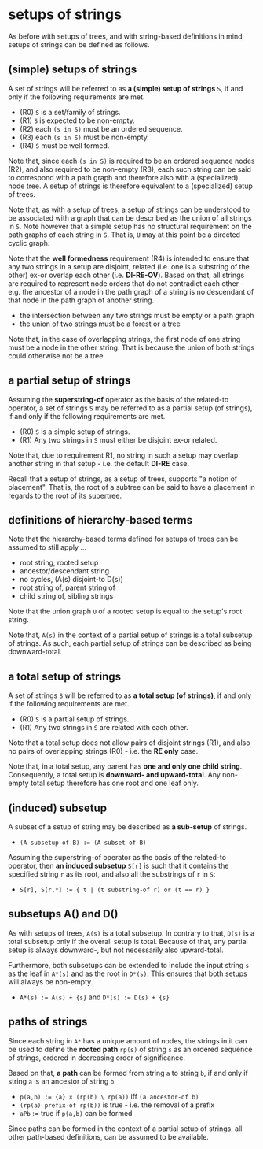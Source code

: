 
<!-- ======================================================================= -->
# setups of strings

As before with setups of trees, and with string-based definitions in mind,
setups of strings can be defined as follows.

<!-- ======================================================================= -->
## (simple) setups of strings

A set of strings will be referred to as **a (simple) setup of strings** `S`,
if and only if the following requirements are met.

* (R0) `S` is a set/family of strings.
* (R1) `S` is expected to be non-empty.
* (R2) each `(s in S)` must be an ordered sequence.
* (R3) each `(s in S)` must be non-empty.
* (R4) `S` must be well formed.

Note that, since each `(s in S)` is required to be an ordered sequence nodes
(R2), and also required to be non-empty (R3), each such string can be said to
correspond with a path graph and therefore also with a (specialized) node tree.
A setup of strings is therefore equivalent to a (specialized) setup of trees.

Note that, as with a setup of trees, a setup of strings can be understood to
be associated with a graph that can be described as the union of all strings
in `S`. Note however that a simple setup has no structural requirement on the
path graphs of each string in `S`. That is, `U` may at this point be a directed
cyclic graph.

Note that the **well formedness** requirement (R4) is intended to ensure that
any two strings in a setup are disjoint, related (i.e. one is a substring of
the other) ex-or overlap each other (i.e. **DI-RE-OV**). Based on that, all
strings are required to represent node orders that do not contradict each
other - e.g. the ancestor of a node in the path graph of a string is no
descendant of that node in the path graph of another string.

* the intersection between any two strings must be empty or a path graph
* the union of two strings must be a forest or a tree

Note that, in the case of overlapping strings, the first node of one string
must be a node in the other string. That is because the union of both strings
could otherwise not be a tree.

<!-- ======================================================================= -->
## a partial setup of strings

Assuming the **superstring-of** operator as the basis of the related-to
operator, a set of strings `S` may be referred to as a partial setup (of
strings), if and only if the following requirements are met.

* (R0) `S` is a simple setup of strings.
* (R1) Any two strings in `S` must either be disjoint ex-or related.

Note that, due to requirement R1, no string in such a setup may overlap
another string in that setup - i.e. the default **DI-RE** case.

Recall that a setup of strings, as a setup of trees, supports "a notion of
placement". That is, the root of a subtree can be said to have a placement
in regards to the root of its supertree.

<!-- ======================================================================= -->
## definitions of hierarchy-based terms

Note that the hierarchy-based terms defined for setups of trees can be assumed
to still apply ...

* root string, rooted setup
* ancestor/descendant string
* no cycles, (A(s) disjoint-to D(s))
* root string of, parent string of
* child string of, sibling strings

Note that the union graph `U` of a rooted setup is equal to the setup's root
string.

Note that, `A(s)` in the context of a partial setup of strings is a total
subsetup of strings. As such, each partial setup of strings can be described
as being downward-total.

<!-- ======================================================================= -->
## a total setup of strings

A set of strings `S` will be referred to as **a total setup (of strings)**,
if and only if the following requirements are met.

* (R0) `S` is a partial setup of strings.
* (R1) Any two strings in `S` are related with each other.

Note that a total setup does not allow pairs of disjoint strings (R1),
and also no pairs of overlapping strings (R0) - i.e. the **RE only** case.

Note that, in a total setup, any parent has **one and only one child string**.
Consequently, a total setup is **downward- and upward-total**. Any non-empty
total setup therefore has one root and one leaf only.

<!-- ======================================================================= -->
## (induced) subsetup

A subset of a setup of string may be described as **a sub-setup** of strings.

* `(A subsetup-of B) := (A subset-of B)`

Assuming the superstring-of operator as the basis of the related-to operator,
then **an induced subsetup** `S[r]` is such that it contains the specified
string `r` as its root, and also all the substrings of `r` in `S`:

* `S[r], S[r,*] := { t | (t substring-of r) or (t == r) }`

<!-- ======================================================================= -->
## subsetups A() and D()

As with setups of trees, `A(s)` is a total subsetup. In contrary to that, `D(s)`
is a total subsetup only if the overall setup is total. Because of that, any
partial setup is always downward-, but not necessarily also upward-total.

Furthermore, both subsetups can be extended to include the input string `s` as
the leaf in `A*(s)` and as the root in `D*(s)`. This ensures that both setups
will always be non-empty.

* `A*(s) := A(s) + {s}` and `D*(s) := D(s) + {s}`

<!-- ======================================================================= -->
## paths of strings

Since each string in `A*` has a unique amount of nodes, the strings in it can
be used to define the **rooted path** `rp(s)` of string `s` as an ordered
sequence of strings, ordered in decreasing order of significance.

Based on that, **a path** can be formed from string `a` to string `b`,
if and only if string `a` is an ancestor of string `b`.

* `p(a,b) := {a} × (rp(b) \ rp(a))` iff `(a ancestor-of b)`
* `(rp(a) prefix-of rp(b))` is true - i.e. the removal of a prefix
* `aPb` := true if `p(a,b)` can be formed

Since paths can be formed in the context of a partial setup of strings,
all other path-based definitions, can be assumed to be available.

